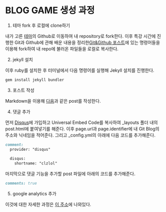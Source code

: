# BLOG GAME 생성 과정
1. 테마 fork 후 로컬에 clone하기

내가 고른 [테마](https://github.com/abhinavs/moonwalk)의 Github로 이동하여 내 repository로 fork한다. 이후 특강 시간에 진행한 Git과 Github에 관해 배운 내용을 정리한[Git&Github 포스트](https://clzlol.github.io/git-github)에 있는 명령어들을 이용해 fork하여 내 repo에 불러온 파일들을 로컬로 복사한다.


2. jekyll 설치

이후 ruby를 설치한 후 터미널에서 다음 명령어를 실행해 Jekyll 설치를 진행한다.
```bash
gem install jekyll bundler
```


3. 포스트 작성

Markdown을 이용해 [다음](https://clzlol.github.io/google-analytics-%EC%B6%94%EA%B0%80)과 같은 post를 작성한다.


4. 댓글 추가

먼저 [Disqus](https://disqus.com/)에 가입하고 Universal Embed Code를 복사하여 _layouts 폴더 내의 post.html에 붙여넣기를 해준다. 이후 page.url과 page.identifier에 내 Git Blog의 주소와 닉네임을 적어준다. 그리고 _config.yml의 아래에 다음 코드를 추가해준다.

```md
comment:
  provider: "disqus"
  
  disqus:
    shortname: "clzlol"
```

마지막으로 댓글 기능을 추가할 post 파일에 아래의 코드를 추가해준다.

```md
comments: true
```


5. google analytics 추가

이것에 대한 자세한 과정은 [이 주소](https://clzlol.github.io/google-analytics-%EC%B6%94%EA%B0%80)에 나와있다.